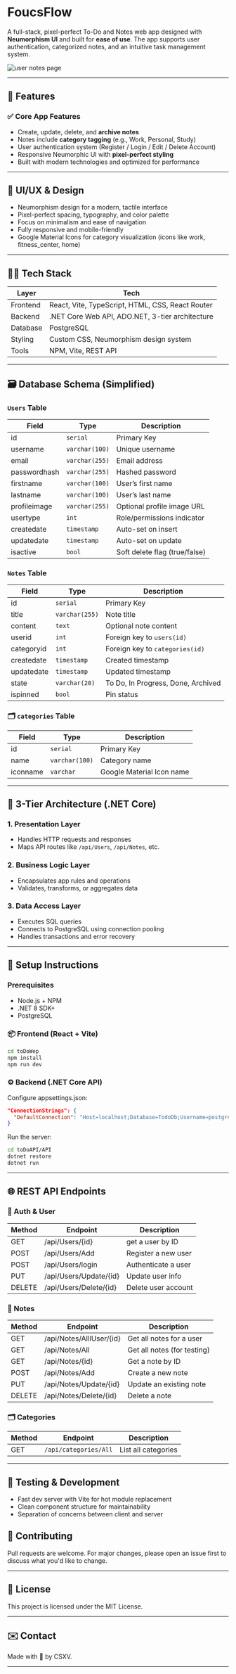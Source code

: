 # FoucsFlow
A full-stack, pixel-perfect To-Do and Notes web app designed with **Neumorphism UI** and built for **ease of use**. The app supports user authentication, categorized notes, and an intuitive task management system.

![user notes page](pics/userNotesPage.png)

---
## 🚀 Features
### ✅ Core App Features
- Create, update, delete, and **archive notes**
- Notes include **category tagging** (e.g., Work, Personal, Study)
- User authentication system (Register / Login / Edit / Delete Account)
- Responsive Neumorphic UI with **pixel-perfect styling**
- Built with modern technologies and optimized for performance

---
## 🎨 UI/UX & Design
- Neumorphism design for a modern, tactile interface
- Pixel-perfect spacing, typography, and color palette
- Focus on minimalism and ease of navigation
- Fully responsive and mobile-friendly
- Google Material Icons for category visualization (icons like work, fitness_center, home)

---
## 🧑‍💻 Tech Stack

| Layer      | Tech                                                     |
|------------|----------------------------------------------------------|
| Frontend   | React, Vite, TypeScript, HTML, CSS, React Router         |
| Backend    | .NET Core Web API, ADO.NET, 3-tier architecture          |
| Database   | PostgreSQL                                               |
| Styling    | Custom CSS, Neumorphism design system                    |
| Tools      | NPM, Vite, REST API                                      |

---
## 🗃️ Database Schema (Simplified)
### `Users` Table

| Field         | Type         | Description                       |
|---------------|--------------|-----------------------------------|
| id            | `serial`     | Primary Key                       |
| username      | `varchar(100)` | Unique username                 |
| email         | `varchar(255)` | Email address                   |
| passwordhash  | `varchar(255)` | Hashed password                 |
| firstname     | `varchar(100)` | User’s first name               |
| lastname      | `varchar(100)` | User’s last name                |
| profileimage  | `varchar(255)` | Optional profile image URL      |
| usertype      | `int`          | Role/permissions indicator      |
| createdate    | `timestamp`    | Auto-set on insert              |
| updatedate    | `timestamp`    | Auto-set on update              |
| isactive      | `bool`         | Soft delete flag (true/false)   |

### `Notes` Table

| Field         | Type          | Description                            |
|---------------|---------------|----------------------------------------|
| id            | `serial`      | Primary Key                            |
| title         | `varchar(255)`| Note title                             |
| content       | `text`        | Optional note content                  |
| userid        | `int`         | Foreign key to `users(id)`             |
| categoryid    | `int`         | Foreign key to `categories(id)`        |
| createdate    | `timestamp`   | Created timestamp                      |
| updatedate    | `timestamp`   | Updated timestamp                      |
| state         | `varchar(20)` | To Do, In Progress, Done, Archived     |
| ispinned      | `bool`        | Pin status                             |

### 🗂️ `categories` Table

| Field         | Type           | Description                |
|---------------|----------------|----------------------------|
| id            | `serial`       | Primary Key                |
| name          | `varchar(100)` | Category name              |
| iconname      | `varchar`      | Google Material Icon name  |

---
## 🧱 3-Tier Architecture (.NET Core)
### 1. **Presentation Layer**
- Handles HTTP requests and responses
- Maps API routes like `/api/Users`, `/api/Notes`, etc.

### 2. **Business Logic Layer**
- Encapsulates app rules and operations
- Validates, transforms, or aggregates data

### 3. **Data Access Layer**
- Executes SQL queries
- Connects to PostgreSQL using connection pooling
- Handles transactions and error recovery

---
## 🔧 Setup Instructions
### Prerequisites
- Node.js + NPM
- .NET 8 SDK+
- PostgreSQL

### 📦 Frontend (React + Vite)
```bash
cd toDoWep
npm install
npm run dev
```

### ⚙️ Backend (.NET Core API)
Configure appsettings.json:

```json
"ConnectionStrings": {
  "DefaultConnection": "Host=localhost;Database=TodoDb;Username=postgres;Password=yourpassword"
}
```

Run the server:
```bash
cd toDoAPI/API
dotnet restore
dotnet run
```

---
## 🌐 REST API Endpoints
### 🔐 Auth & User
| Method | Endpoint               | Description         |
| ------ | ---------------------- | ------------------- |
| GET   | /api/Users/{id}         | get a user by ID    |
| POST   | /api/Users/Add         | Register a new user |
| POST   | /api/Users/login       | Authenticate a user |
| PUT    | /api/Users/Update/{id} | Update user info    |
| DELETE | /api/Users/Delete/{id} | Delete user account |

### 📝 Notes
| Method | Endpoint                 | Description                 |
| ------ | ------------------------ | --------------------------- |
| GET    | /api/Notes/AlllUser/{id} | Get all notes for a user    |
| GET    | /api/Notes/All           | Get all notes (for testing) |
| GET    | /api/Notes/{id}          | Get a note by ID            |
| POST   | /api/Notes/Add           | Create a new note           |
| PUT    | /api/Notes/Update/{id}   | Update an existing note     |
| DELETE | /api/Notes/Delete/{id}   | Delete a note               |

### 🗂️ Categories
| Method | Endpoint               | Description         |
| ------ | ---------------------- | ------------------- |
| GET    | `/api/categories/All`  | List all categories |

---
## 🧪 Testing & Development
- Fast dev server with Vite for hot module replacement
- Clean component structure for maintainability
- Separation of concerns between client and server

## 🤝 Contributing
Pull requests are welcome. For major changes, please open an issue first to discuss what you'd like to change.

---
## 📃 License
This project is licensed under the MIT License.

---
## ✉️ Contact
Made with 💙 by CSXV.

---
